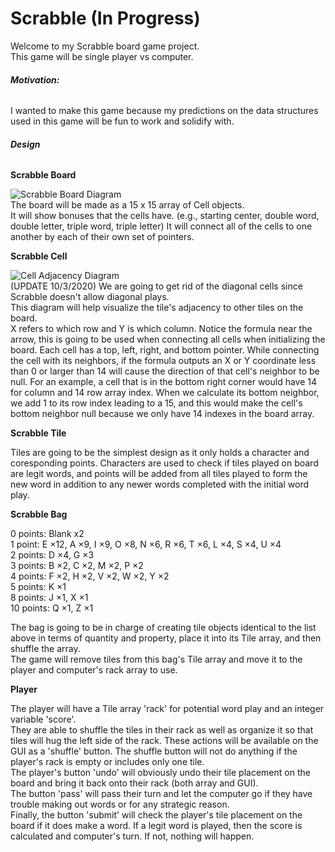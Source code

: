 # Scrabble (In Progress)
Welcome to my Scrabble board game project.  
This game will be single player vs computer.  

###### **Motivation:**  
I wanted to make this game because my predictions on the data structures used in this game will be fun to work and solidify with.

###### **Design**  
  
**Scrabble Board**  

![Scrabble Board Diagram](https://user-images.githubusercontent.com/54327713/94985023-256a2780-0518-11eb-8503-aa42e883ffca.jpg)  
The board will be made as a 15 x 15 array of Cell objects.  
It will show bonuses that the cells have. (e.g., starting center, double word, double letter, triple word, triple letter)
It will connect all of the cells to one another by each of their own set of pointers.

**Scrabble Cell**  

![Cell Adjacency Diagram](https://user-images.githubusercontent.com/54327713/94984360-d40a6a00-0510-11eb-9281-5bce37bad820.jpg)   
(UPDATE 10/3/2020) We are going to get rid of the diagonal cells since Scrabble doesn't allow diagonal plays.  
This diagram will help visualize the tile's adjacency to other tiles on the board.  
X refers to which row and Y is which column.
Notice the formula near the arrow, this is going to be used when connecting all cells when initializing the board.
Each cell has a top, left, right, and bottom pointer.
While connecting the cell with its neighbors, if the formula outputs an X or Y coordinate less than 0 or larger than 14 will cause the direction of that cell's neighbor to be null. For an example, a cell that is in the bottom right corner would have 14 for column and 14 row array index. When we calculate its bottom neighbor, we add 1 to its row index leading to a 15, and this would make the cell's bottom neighbor null because we only have 14 indexes in the board array.

  
**Scrabble Tile**  
    
Tiles are going to be the simplest design as it only holds a character and coresponding points. Characters are used to check if tiles played on board are legit words, and points will be added from all tiles played to form the new word in addition to any newer words completed with the initial word play.  
  
**Scrabble Bag**  
  
0 points:  Blank x2  
1 point:   E ×12, A ×9, I ×9, O ×8, N ×6, R ×6, T ×6, L ×4, S ×4, U ×4  
2 points:  D ×4, G ×3  
3 points:  B ×2, C ×2, M ×2, P ×2  
4 points:  F ×2, H ×2, V ×2, W ×2, Y ×2  
5 points:  K ×1  
8 points:  J ×1, X ×1  
10 points: Q ×1, Z ×1  
  
The bag is going to be in charge of creating tile objects identical to the list above in terms of quantity and property, place it into its Tile array, and then shuffle the array.  
The game will remove tiles from this bag's Tile array and move it to the player and computer's rack array to use.
  
**Player**  
  
The player will have a Tile array 'rack' for potential word play and an integer variable 'score'.  
They are able to shuffle the tiles in their rack as well as organize it so that tiles will hug the left side of the rack. These actions will be available on the GUI as a 'shuffle' button. The shuffle button will not do anything if the player's rack is empty or includes only one tile.  
The player's button 'undo' will obviously undo their tile placement on the board and bring it back onto their rack (both array and GUI).  
The button 'pass' will pass their turn and let the computer go if they have trouble making out words or for any strategic reason.  
Finally, the button 'submit' will check the player's tile placement on the board if it does make a word. If a legit word is played, then the score is calculated and computer's turn. If not, nothing will happen.



